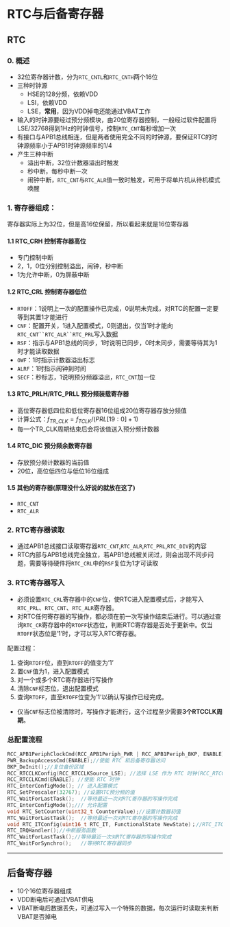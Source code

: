 # RTC与后备寄存器

## RTC
### 0. 概述
- 32位寄存器计数，分为`RTC_CNTL`和`RTC_CNTH`两个16位
- 三种时钟源
  - HSE的128分频，依赖VDD
  - LSI，依赖VDD
  - LSE，**常用**，因为VDD掉电还能通过VBAT工作
- 输入的时钟源要经过预分频模块，由20位寄存器控制，一般经过软件配置将LSE/32768得到1Hz的时钟信号，控制`RTC_CNT`每秒增加一次
- 有接口与APB1总线相连，但是两者使用完全不同的时钟源，要保证RTC的时钟源频率小于APB1时钟源频率的1/4
- 产生三种中断
  - 溢出中断，32位计数器溢出时触发
  - 秒中断，每秒中断一次
  - 闹钟中断，`RTC_CNT`与`RTC_ALR`值一致时触发，可用于将单片机从待机模式唤醒

### 1. 寄存器组成：
寄存器实际上为32位，但是高16位保留，所以看起来就是16位寄存器
#### 1.1 RTC_CRH 控制寄存器高位
- 专门控制中断
- 2，1，0位分别控制溢出，闹钟，秒中断
- 1为允许中断，0为屏蔽中断

#### 1.2 RTC_CRL 控制寄存器低位
- `RTOFF`：1说明上一次的配置操作已完成，0说明未完成，对RTC的配置一定要等到其置1才能进行
- `CNF`：配置开关，1进入配置模式，0则退出，仅当1时才能向`RTC_CNT``RTC_ALR``RTC_PRL`写入数据
- `RSF`：指示与APB1总线的同步，1时说明已同步，0时未同步，需要等待其为1时才能读取数据
- `OWF`：1时指示计数器溢出标志
- `ALRF`：1时指示闹钟到时间
- `SECF`：秒标志，1说明预分频器溢出，`RTC_CNT`加一位

#### 1.3 RTC_PRLH/RTC_PRLL 预分频装载寄存器
- 高位寄存器低四位和低位寄存器16位组成20位寄存器存放分频值
- 计算公式：$f_{TR\_CLK}=f_{TCLK}/(PRL[19:0]+1)$
- 每一个TR_CLK周期结束后会将该值送入预分频计数器

#### 1.4 RTC_DIC 预分频余数寄存器
- 存放预分频计数器的当前值
- 20位，高位低四位与低位16位组成

#### 1.5 其他的寄存器(原理没什么好说的就放在这了)
- `RTC_CNT`
- `RTC_ALR`

### 2. RTC寄存器读取
- 通过APB1总线接口读取寄存器`RTC_CNT`,`RTC_ALR`,`RTC_PRL`,`RTC_DIV`的内容 
- RTC内部与APB1总线完全独立，若APB1总线被关闭过，则会出现不同步问题，需要等待硬件将`RTC_CRL`中的`RSF`复位为1才可读取

### 3. RTC寄存器写入
- 必须设置`RTC_CRL`寄存器中的`CNF`位，使RTC进入配置模式后，才能写入`RTC_PRL`、`RTC_CNT`、`RTC_ALR`寄存器。
- 对RTC任何寄存器的写操作，都必须在前一次写操作结束后进行。可以通过查询`RTC_CR`寄存器中的`RTOFF`状态位，判断RTC寄存器是否处于更新中。仅当`RTOFF`状态位是’1’时，才可以写入RTC寄存器。

配置过程：
1. 查询`RTOFF`位，直到`RTOFF`的值变为’1’
2. 置`CNF`值为1，进入配置模式
3. 对一个或多个RTC寄存器进行写操作
4. 清除`CNF`标志位，退出配置模式
5. 查询`RTOFF`，直至`RTOFF`位变为’1’以确认写操作已经完成。
- 仅当`CNF`标志位被清除时，写操作才能进行，这个过程至少需要**3个RTCCLK周期**。

### 总配置流程
```C
RCC_APB1PeriphClockCmd(RCC_APB1Periph_PWR | RCC_APB1Periph_BKP, ENABLE);
PWR_BackupAccessCmd(ENABLE);//使能 RTC 和后备寄存器访问
BKP_DeInit();//复位备份区域
RCC_RTCCLKConfig(RCC_RTCCLKSource_LSE); //选择 LSE 作为 RTC 时钟(RCC_RTCCLKSource_LSI 和 RCC_RTCCLKSource_HSE_Div128)
RCC_RTCCLKCmd(ENABLE); //使能 RTC 时钟
RTC_EnterConfigMode(); // 进入配置模式	
RTC_SetPrescaler(32767); //设置RTC预分频的值
RTC_WaitForLastTask();	//等待最近一次对RTC寄存器的写操作完成
RTC_EnterConfigMode();/// 允许配置
void RTC_SetCounter(uint32_t CounterValue);//设置计数器初值
RTC_WaitForLastTask();	//等待最近一次对RTC寄存器的写操作完成
void RTC_ITConfig(uint16_t RTC_IT, FunctionalState NewState)；//RTC_ITConfig(RTC_IT_SEC, ENABLE); //使能 RTC 秒中断
RTC_IRQHandler();//中断服务函数
RTC_WaitForLastTask();//等待最近一次对RTC寄存器的写操作完成
RTC_WaitForSynchro();	//等待RTC寄存器同步 
```


---
## 后备寄存器
- 10个16位寄存器组成
- VDD断电后可通过VBAT供电
- VBAT断电后数据丢失，可通过写入一个特殊的数据，每次运行时读取来判断VBAT是否掉电